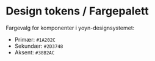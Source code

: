 # Design tokens / Fargepalett

Fargevalg for komponenter i yoyn-designsystemet:

- Primær: `#1A202C`
- Sekundær: `#2D3748`
- Aksent: `#38B2AC`
